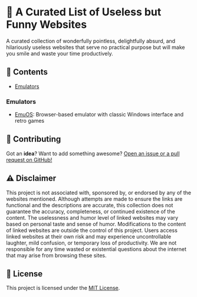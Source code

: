 # 🔨 A Curated List of Useless but Funny Websites

A curated collection of wonderfully pointless, delightfully absurd, and hilariously useless websites that serve no practical purpose but will make you smile and waste your time productively.

## 📝 Contents

- [Emulators](#emulators)

### Emulators
- [EmuOS](https://emupedia.net/beta/emuos): Browser-based emulator with classic Windows interface and retro games

## 🙏 Contributing

Got an <b>idea</b>? Want to add something awesome? <a href="." target="_blank">Open an issue or a pull request on GitHub!</a>

## ⚠️ Disclaimer
This project is not associated with, sponsored by, or endorsed by any of the websites mentioned. Although attempts are made to ensure the links are functional and the descriptions are accurate, this collection does not guarantee the accuracy, completeness, or continued existence of the content. The uselessness and humor level of linked websites may vary based on personal taste and sense of humor. Modifications to the content of linked websites are outside the control of this project. Users access linked websites at their own risk and may experience uncontrollable laughter, mild confusion, or temporary loss of productivity. We are not responsible for any time wasted or existential questions about the internet that may arise from browsing these sites.

## 🎫 License

This project is licensed under the [MIT License](LICENSE.md).
